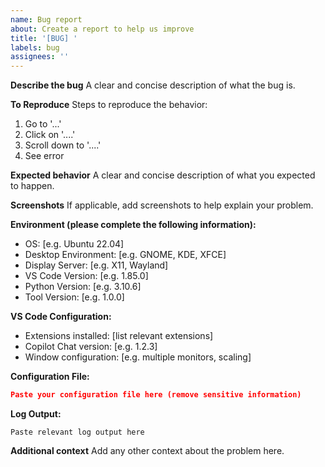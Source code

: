 ```yaml
---
name: Bug report
about: Create a report to help us improve
title: '[BUG] '
labels: bug
assignees: ''
---
```


**Describe the bug**
A clear and concise description of what the bug is.

**To Reproduce**
Steps to reproduce the behavior:
1. Go to '...'
2. Click on '....'
3. Scroll down to '....'
4. See error

**Expected behavior**
A clear and concise description of what you expected to happen.

**Screenshots**
If applicable, add screenshots to help explain your problem.

**Environment (please complete the following information):**
 - OS: [e.g. Ubuntu 22.04]
 - Desktop Environment: [e.g. GNOME, KDE, XFCE]
 - Display Server: [e.g. X11, Wayland]
 - VS Code Version: [e.g. 1.85.0]
 - Python Version: [e.g. 3.10.6]
 - Tool Version: [e.g. 1.0.0]

**VS Code Configuration:**
 - Extensions installed: [list relevant extensions]
 - Copilot Chat version: [e.g. 1.2.3]
 - Window configuration: [e.g. multiple monitors, scaling]

**Configuration File:**
```json
Paste your configuration file here (remove sensitive information)
```

**Log Output:**
```
Paste relevant log output here
```

**Additional context**
Add any other context about the problem here.
